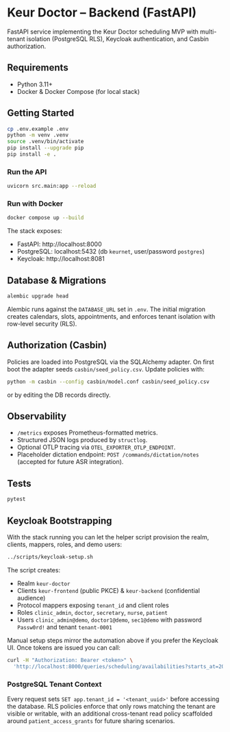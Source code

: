 # Keur Doctor – Backend (FastAPI)

FastAPI service implementing the Keur Doctor scheduling MVP with multi-tenant isolation (PostgreSQL RLS), Keycloak authentication, and Casbin authorization.

## Requirements
- Python 3.11+
- Docker & Docker Compose (for local stack)

## Getting Started
```bash
cp .env.example .env
python -m venv .venv
source .venv/bin/activate
pip install --upgrade pip
pip install -e .
```

### Run the API
```bash
uvicorn src.main:app --reload
```

### Run with Docker
```bash
docker compose up --build
```
The stack exposes:
- FastAPI: http://localhost:8000
- PostgreSQL: localhost:5432 (db `keurnet`, user/password `postgres`)
- Keycloak: http://localhost:8081

## Database & Migrations
```bash
alembic upgrade head
```
Alembic runs against the `DATABASE_URL` set in `.env`. The initial migration creates calendars, slots, appointments, and enforces tenant isolation with row-level security (RLS).

## Authorization (Casbin)
Policies are loaded into PostgreSQL via the SQLAlchemy adapter. On first boot the adapter seeds `casbin/seed_policy.csv`. Update policies with:
```bash
python -m casbin --config casbin/model.conf casbin/seed_policy.csv
```
or by editing the DB records directly.

## Observability
- `/metrics` exposes Prometheus-formatted metrics.
- Structured JSON logs produced by `structlog`.
- Optional OTLP tracing via `OTEL_EXPORTER_OTLP_ENDPOINT`.
- Placeholder dictation endpoint: `POST /commands/dictation/notes` (accepted for future ASR integration).

## Tests
```bash
pytest
```

## Keycloak Bootstrapping
With the stack running you can let the helper script provision the realm, clients, mappers, roles, and demo users:
```bash
../scripts/keycloak-setup.sh
```

The script creates:
- Realm `keur-doctor`
- Clients `keur-frontend` (public PKCE) & `keur-backend` (confidential audience)
- Protocol mappers exposing `tenant_id` and client roles
- Roles `clinic_admin`, `doctor`, `secretary`, `nurse`, `patient`
- Users `clinic_admin@demo`, `doctor1@demo`, `sec1@demo` with password `Passw0rd!` and tenant `tenant-0001`

Manual setup steps mirror the automation above if you prefer the Keycloak UI. Once tokens are issued you can call:
```bash
curl -H "Authorization: Bearer <token>" \
  'http://localhost:8000/queries/scheduling/availabilities?starts_at=2024-01-01T00:00:00Z&ends_at=2024-01-02T00:00:00Z'
```

### PostgreSQL Tenant Context
Every request sets `SET app.tenant_id = '<tenant_uuid>'` before accessing the database. RLS policies enforce that only rows matching the tenant are visible or writable, with an additional cross-tenant read policy scaffolded around `patient_access_grants` for future sharing scenarios.
